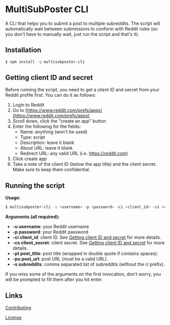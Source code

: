 # MultiSubPoster CLI

A CLI that helps you to submit a post to multiple subreddits. The script will automatically wait between submissions to conform with Reddit rules (so you don't have to manually wait, just run the script and that's it).

## Installation

```bash
$ npm install -g multisubposter-cli
```

## Getting client ID and secret

Before running the script, you need to get a client ID and secret from your Reddit profile first. You can do it as follows:
1. Login to Reddit
2. Go to [https://www.reddit.com/prefs/apps](https://www.reddit.com/prefs/apps)
3. Scroll down, click the "create an app" button
4. Enter the following for the fields:
    - Name: anything (won't be used)
    - Type: script
    - Description: leave it blank
    - About URL: leave it blank
    - Redirect URL: any valid URL (i.e. https://reddit.com)
5. Click create app
6. Take a note of the client ID (below the app title) and the client secret. Make sure to keep them confidential.

## Running the script

**Usage:**
```bash
$ multisubposter-cli -u <username> -p <password> -ci <client_id> -cs <client_secret> -pt <post_title> -pu <post_url> -s <subreddits>
```

**Arguments (all required):**
- **-u username**: your Reddit username
- **-p password**: your Reddit password
- **-ci client_id**: client ID. See [Getting client ID and secret](#getting-client-id-and-secret) for more details.
- **-cs client_secret**: client secret. See [Getting client ID and secret](#getting-client-id-and-secret) for more details.
- **-pt post_title**: post title (wrapped in double quote if contains spaces).
- **-pu post_url**: post URL (must be a valid URL).
- **-s subreddits**: comma separated list of subreddits (without the r/ prefix).

If you miss some of the arguments on the first invocation, don't worry, you will be prompted to fill them after you hit enter.

## Links

[Contributing](https://github.com/ctjong/multisubposter/tree/master/CONTRIBUTING.md)

[License](https://github.com/ctjong/multisubposter/tree/master/LICENSE)

